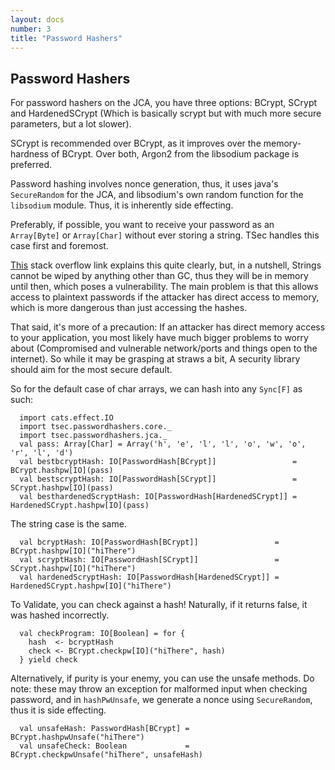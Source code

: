 ```yaml
---
layout: docs
number: 3
title: "Password Hashers"
---
```


## Password Hashers

For password hashers on the JCA, you have three options: BCrypt, SCrypt and HardenedSCrypt 
(Which is basically scrypt but with much more secure parameters, but a lot slower).

SCrypt is recommended over BCrypt, as it improves over the memory-hardness of BCrypt. Over both,
Argon2 from the libsodium package is preferred.

Password hashing involves nonce generation, thus, it uses java's `SecureRandom` for the JCA, and 
libsodium's own random function for the `libsodium` module. Thus,
it is inherently side effecting. 

Preferably, if possible, you want to receive your password as an `Array[Byte]` or
`Array[Char]` without ever storing a string. TSec handles this case first and foremost.

[This](https://stackoverflow.com/questions/8881291/why-is-char-preferred-over-string-for-passwords) stack overflow
link explains this quite clearly, but, in a nutshell, Strings cannot be wiped by anything other than GC, thus they will
be in memory until then, which poses a vulnerability. The main problem is that this allows access to plaintext passwords
if the attacker has direct access to memory, which is more dangerous than just accessing the hashes.

That said, it's more of a precaution: If an attacker has direct memory access to your application, you most likely
have much bigger problems to worry about (Compromised and vulnerable network/ports and things open to the internet). 
So while it may be grasping at straws a bit, A security library should aim for the most secure default.

So for the default case of char arrays, we can hash into any `Sync[F]` as such:

```tut:silent
  import cats.effect.IO
  import tsec.passwordhashers.core._
  import tsec.passwordhashers.jca._
  val pass: Array[Char] = Array('h', 'e', 'l', 'l', 'o', 'w', 'o', 'r', 'l', 'd')
  val bestbcryptHash: IO[PasswordHash[BCrypt]]                 = BCrypt.hashpw[IO](pass)
  val bestscryptHash: IO[PasswordHash[SCrypt]]                 = SCrypt.hashpw[IO](pass)
  val besthardenedScryptHash: IO[PasswordHash[HardenedSCrypt]] = HardenedSCrypt.hashpw[IO](pass)
```

The string case is the same.
```tut:silent
  val bcryptHash: IO[PasswordHash[BCrypt]]                 = BCrypt.hashpw[IO]("hiThere")
  val scryptHash: IO[PasswordHash[SCrypt]]                 = SCrypt.hashpw[IO]("hiThere")
  val hardenedScryptHash: IO[PasswordHash[HardenedSCrypt]] = HardenedSCrypt.hashpw[IO]("hiThere")
```

To Validate, you can check against a hash! Naturally, if it returns false, it was hashed incorrectly.

```tut:silent
  val checkProgram: IO[Boolean] = for {
    hash  <- bcryptHash
    check <- BCrypt.checkpw[IO]("hiThere", hash)
  } yield check
```

Alternatively, if purity is your enemy, you can use the unsafe methods. Do note: 
these may throw an exception for malformed input when checking password, and in `hashPwUnsafe`, we generate
a nonce using `SecureRandom`, thus it is side effecting.

```tut:silent
  val unsafeHash: PasswordHash[BCrypt] = BCrypt.hashpwUnsafe("hiThere")
  val unsafeCheck: Boolean             = BCrypt.checkpwUnsafe("hiThere", unsafeHash)
```
